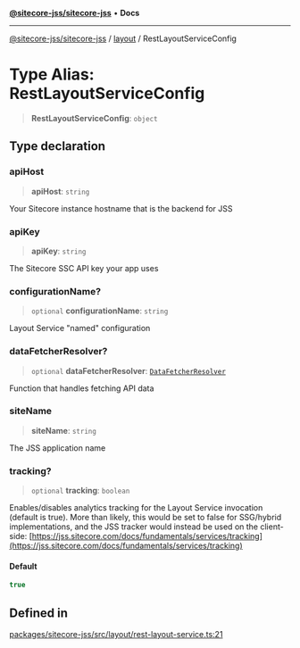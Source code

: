 [**@sitecore-jss/sitecore-jss**](../../README.md) • **Docs**

***

[@sitecore-jss/sitecore-jss](../../README.md) / [layout](../README.md) / RestLayoutServiceConfig

# Type Alias: RestLayoutServiceConfig

> **RestLayoutServiceConfig**: `object`

## Type declaration

### apiHost

> **apiHost**: `string`

Your Sitecore instance hostname that is the backend for JSS

### apiKey

> **apiKey**: `string`

The Sitecore SSC API key your app uses

### configurationName?

> `optional` **configurationName**: `string`

Layout Service "named" configuration

### dataFetcherResolver?

> `optional` **dataFetcherResolver**: [`DataFetcherResolver`](DataFetcherResolver.md)

Function that handles fetching API data

### siteName

> **siteName**: `string`

The JSS application name

### tracking?

> `optional` **tracking**: `boolean`

Enables/disables analytics tracking for the Layout Service invocation (default is true).
More than likely, this would be set to false for SSG/hybrid implementations, and the
JSS tracker would instead be used on the client-side: [https://jss.sitecore.com/docs/fundamentals/services/tracking](https://jss.sitecore.com/docs/fundamentals/services/tracking)

#### Default

```ts
true
```

## Defined in

[packages/sitecore-jss/src/layout/rest-layout-service.ts:21](https://github.com/Sitecore/jss/blob/d160f1095278a16ea5872cd77afb8f20ec721b2a/packages/sitecore-jss/src/layout/rest-layout-service.ts#L21)

